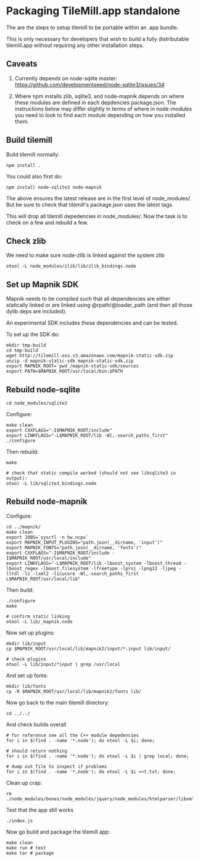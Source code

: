 # Packaging TileMill.app standalone

The are the steps to setup tilemill to be portable within an .app bundle.

This is only necessary for developers that wish to build a fully 
distributable tilemill.app without requiring any other installation steps.


## Caveats

1) Currently depends on node-sqlite master: https://github.com/developmentseed/node-sqlite3/issues/34

2) Where npm installs zlib, sqlite3, and node-mapnik depends on where these
modules are defined in each depdencies package.json. The instructions below
may differ slightly in terms of where in node-modules you need to look to find
each module depending on how you installed them.


## Build tilemill

Build tilemill normally:

    npm install .


You could also first do:

    npm install node-sqlite3 node-mapnik
    
The above ensures the latest release are in the first level of node_modules/. But
be sure to check that tilemill's package.json uses the latest tags.


This will drop all tilemill depedencies in node_modules/. Now the task is to check on a few
and rebuild a few.


## Check zlib

We need to make sure node-zlib is linked against the system zlib

    otool -L node_modules/zlib/lib/zlib_bindings.node


## Set up Mapnik SDK

Mapnik needs to be compiled such that all dependencies are either statically linked
or are linked using @rpath/@loader_path (and then all those dylib deps are included).

An experimental SDK includes these dependencies and can be tested.

To set up the SDK do:

    mkdir tmp-build
    cd tmp-build
    wget http://tilemill-osx.s3.amazonaws.com/mapnik-static-sdk.zip
    unzip -d mapnik-static-sdk mapnik-static-sdk.zip
    export MAPNIK_ROOT=`pwd`/mapnik-static-sdk/sources
    export PATH=$MAPNIK_ROOT/usr/local/bin:$PATH


## Rebuild node-sqlite

    cd node_modules/sqlite3


Configure:

    make clean
    export CXXFLAGS="-I$MAPNIK_ROOT/include"
    export LINKFLAGS="-L$MAPNIK_ROOT/lib -Wl,-search_paths_first"
    ./configure


Then rebuild:

    make
    
    # check that static compile worked (should not see libsqlite3 in output):
    otool -L lib/sqlite3_bindings.node

    
## Rebuild node-mapnik


Configure:

    cd ../mapnik/
    make clean
    export JOBS=`sysctl -n hw.ncpu`
    export MAPNIK_INPUT_PLUGINS="path.join(__dirname, 'input')"
    export MAPNIK_FONTS="path.join(__dirname, 'fonts')"
    export CXXFLAGS="-I$MAPNIK_ROOT/include -I$MAPNIK_ROOT/usr/local/include"
    export LINKFLAGS="-L$MAPNIK_ROOT/lib -lboost_system -lboost_thread -lboost_regex -lboost_filesystem -lfreetype -lproj -lpng12 -ljpeg -lltdl -lz -lxml2 -licucore -Wl,-search_paths_first -L$MAPNIK_ROOT/usr/local/lib"


Then build:

    ./configure
    make
    
    # confirm static linking
    otool -L lib/_mapnik.node


Now set up plugins:

    mkdir lib/input
    cp $MAPNIK_ROOT/usr/local/lib/mapnik2/input/*.input lib/input/

    # check plugins
    otool -L lib/input/*input | grep /usr/local
    

And set up fonts:

    mkdir lib/fonts
    cp -R $MAPNIK_ROOT/usr/local/lib/mapnik2/fonts lib/


Now go back to the main tilemill directory:

    cd ../../


And check builds overall
    
    # for reference see all the C++ module depedencies
    for i in $(find . -name '*.node'); do otool -L $i; done;

    # should return nothing
    for i in $(find . -name '*.node'); do otool -L $i | grep local; done;
    
    # dump out file to inspect if problems
    for i in $(find . -name '*.node'); do otool -L $i >>t.txt; done;


Clean up crap:

    rm ./node_modules/bones/node_modules/jquery/node_modules/htmlparser/libxmljs.node


Test that the app still works
 
    ./index.js


Now go build and package the tilemill app:

    make clean
    make run # test
    make tar # package
